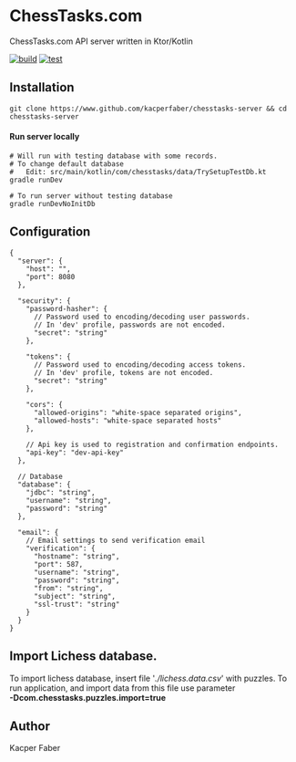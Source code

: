 # ChessTasks.com

ChessTasks.com API server written in Ktor/Kotlin

[![build](https://github.com/kacperfaber/chesstasks-server/actions/workflows/build.yml/badge.svg)](https://github.com/kacperfaber/chesstasks-server/actions/workflows/build.yml)
[![test](https://github.com/kacperfaber/chesstasks-server/actions/workflows/test.yml/badge.svg)](https://github.com/kacperfaber/chesstasks-server/actions/workflows/test.yml)

## Installation

```shell
git clone https://www.github.com/kacperfaber/chesstasks-server && cd chesstasks-server
```


#### Run server locally
```shell
# Will run with testing database with some records.
# To change default database
#   Edit: src/main/kotlin/com/chesstasks/data/TrySetupTestDb.kt
gradle runDev

# To run server without testing database
gradle runDevNoInitDb
```

## Configuration

```json5
{
  "server": {
    "host": "",
    "port": 8080
  },

  "security": {
    "password-hasher": {
      // Password used to encoding/decoding user passwords.
      // In 'dev' profile, passwords are not encoded.
      "secret": "string"
    },

    "tokens": {
      // Password used to encoding/decoding access tokens.
      // In 'dev' profile, tokens are not encoded.
      "secret": "string"
    },

    "cors": {
      "allowed-origins": "white-space separated origins",
      "allowed-hosts": "white-space separated hosts"
    },

    // Api key is used to registration and confirmation endpoints.
    "api-key": "dev-api-key"
  },

  // Database
  "database": {
    "jdbc": "string",
    "username": "string",
    "password": "string"
  },

  "email": {
    // Email settings to send verification email
    "verification": {
      "hostname": "string",
      "port": 587,
      "username": "string",
      "password": "string",
      "from": "string",
      "subject": "string",
      "ssl-trust": "string"
    }
  }
}

```

## Import Lichess database.
To import lichess database, insert file '*./lichess.data.csv*' with puzzles.
To run application, and import data from this file use parameter 
<br>
**-Dcom.chesstasks.puzzles.import=true**

## Author
Kacper Faber
